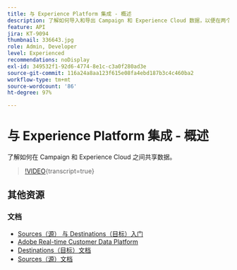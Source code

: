 ```yaml
---
title: 与 Experience Platform 集成 - 概述
description: 了解如何导入和导出 Campaign 和 Experience Cloud 数据，以便在两个解决方案之间进行通信。
feature: API
jira: KT-9094
thumbnail: 336643.jpg
role: Admin, Developer
level: Experienced
recommendations: noDisplay
exl-id: 349532f1-92d6-4774-8e1c-c3a0f280ad3e
source-git-commit: 116a24a8aa123f615e08fa4ebd187b3c4c460ba2
workflow-type: tm+mt
source-wordcount: '86'
ht-degree: 97%

---
```


# 与 Experience Platform 集成 - 概述

了解如何在 Campaign 和 Experience Cloud 之间共享数据。

>[!VIDEO](https://video.tv.adobe.com/v/336643?quality=12&learn=on){transcript=true}

## 其他资源

### 文档

* [Sources（源） 与 Destinations（目标）入门](https://experienceleague.adobe.com/docs/campaign-classic/using/integrating-with-adobe-experience-cloud/aep-sources-destinations/get-started-sources-destinations.html?lang=zh-Hans)
* [Adobe Real-time Customer Data Platform](https://experienceleague.adobe.com/docs/experience-platform/rtcdp/overview.html?lang=zh-Hans)
* [Destinations（目标）文档](https://experienceleague.adobe.com/docs/experience-platform/destinations/home.html?lang=zh-Hans)
* [Sources（源）文档](https://experienceleague.adobe.com/docs/experience-platform/sources/home.html?lang=zh-Hans)
